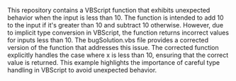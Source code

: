 This repository contains a VBScript function that exhibits unexpected behavior when the input is less than 10. The function is intended to add 10 to the input if it's greater than 10 and subtract 10 otherwise. However, due to implicit type conversion in VBScript, the function returns incorrect values for inputs less than 10. The bugSolution.vbs file provides a corrected version of the function that addresses this issue. The corrected function explicitly handles the case where x is less than 10, ensuring that the correct value is returned. This example highlights the importance of careful type handling in VBScript to avoid unexpected behavior.